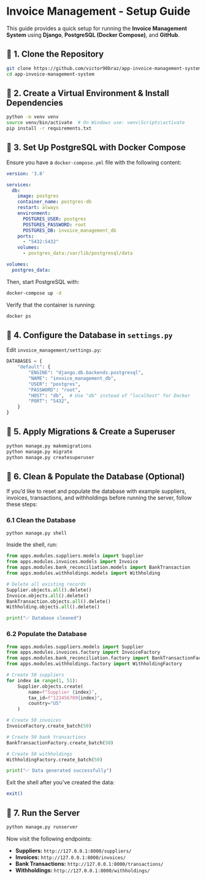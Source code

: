 # Invoice Management - Setup Guide

This guide provides a quick setup for running the **Invoice Management System** using **Django**, **PostgreSQL (Docker Compose)**, and **GitHub**.

## 📌 **1. Clone the Repository**
```bash
git clone https://github.com/victor90braz/app-invoice-management-system.git
cd app-invoice-management-system
```

## 📌 **2. Create a Virtual Environment & Install Dependencies**
```bash
python -m venv venv
source venv/bin/activate  # On Windows use: venv\Scripts\activate
pip install -r requirements.txt
```

## 📌 **3. Set Up PostgreSQL with Docker Compose**
Ensure you have a `docker-compose.yml` file with the following content:

```yaml
version: '3.8'

services:
  db:
    image: postgres
    container_name: postgres-db
    restart: always
    environment:
      POSTGRES_USER: postgres
      POSTGRES_PASSWORD: root
      POSTGRES_DB: invoice_management_db
    ports:
      - "5432:5432"
    volumes:
      - postgres_data:/var/lib/postgresql/data

volumes:
  postgres_data:
```

Then, start PostgreSQL with:
```bash
docker-compose up -d
```

Verify that the container is running:
```bash
docker ps
```

## 📌 **4. Configure the Database in `settings.py`**
Edit `invoice_management/settings.py`:
```python
DATABASES = {
    "default": {
        "ENGINE": "django.db.backends.postgresql",
        "NAME": "invoice_management_db",
        "USER": "postgres",
        "PASSWORD": "root",
        "HOST": "db",  # Use "db" instead of "localhost" for Docker
        "PORT": "5432",
    }
}
```

## 📌 **5. Apply Migrations & Create a Superuser**
```bash
python manage.py makemigrations
python manage.py migrate
python manage.py createsuperuser
```

## 📌 **6. Clean & Populate the Database (Optional)**
If you’d like to reset and populate the database with example suppliers, invoices, transactions, and withholdings before running the server, follow these steps:

### **6.1 Clean the Database**
```bash
python manage.py shell
```
Inside the shell, run:
```python
from apps.modules.suppliers.models import Supplier
from apps.modules.invoices.models import Invoice
from apps.modules.bank_reconciliation.models import BankTransaction
from apps.modules.withholdings.models import Withholding

# Delete all existing records
Supplier.objects.all().delete()
Invoice.objects.all().delete()
BankTransaction.objects.all().delete()
Withholding.objects.all().delete()

print("✅ Database cleaned")
```

### **6.2 Populate the Database**
```python
from apps.modules.suppliers.models import Supplier
from apps.modules.invoices.factory import InvoiceFactory
from apps.modules.bank_reconciliation.factory import BankTransactionFactory
from apps.modules.withholdings.factory import WithholdingFactory

# Create 50 suppliers
for index in range(1, 51):
    Supplier.objects.create(
        name=f"Supplier {index}",
        tax_id=f"123456789{index}",
        country="US"
    )

# Create 50 invoices
InvoiceFactory.create_batch(50)

# Create 50 bank transactions
BankTransactionFactory.create_batch(50)

# Create 50 withholdings
WithholdingFactory.create_batch(50)

print("✅ Data generated successfully")
```
Exit the shell after you’ve created the data:
```bash
exit()
```

## 📌 **7. Run the Server**
```bash
python manage.py runserver
```

Now visit the following endpoints:
- **Suppliers:** `http://127.0.0.1:8000/suppliers/`
- **Invoices:** `http://127.0.0.1:8000/invoices/`
- **Bank Transactions:** `http://127.0.0.1:8000/transactions/`
- **Withholdings:** `http://127.0.0.1:8000/withholdings/`

